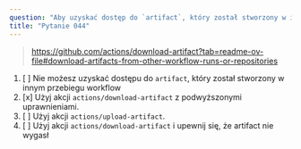 ```yaml
---
question: "Aby uzyskać dostęp do `artifact`, który został stworzony w innym, wcześniej wywołanym przebiegu workflow, możesz:"
title: "Pytanie 044"
---
```



> https://github.com/actions/download-artifact?tab=readme-ov-file#download-artifacts-from-other-workflow-runs-or-repositories
1. [ ] Nie możesz uzyskać dostępu do `artifact`, który został stworzony w innym przebiegu workflow
1. [x] Użyj akcji `actions/download-artifact` z podwyższonymi uprawnieniami.
1. [ ] Użyj akcji `actions/upload-artifact`.
1. [ ] Użyj akcji `actions/download-artifact` i upewnij się, że artifact nie wygasł
